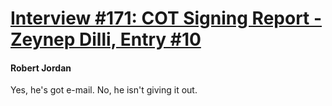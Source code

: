 # [Interview #171: COT Signing Report - Zeynep Dilli, Entry #10](https://www.theoryland.com/intvmain.php?i=171#10)

#### Robert Jordan

Yes, he's got e-mail. No, he isn't giving it out.

